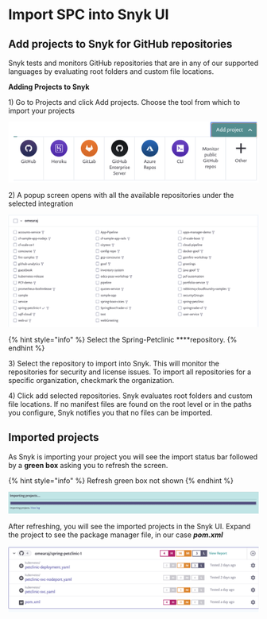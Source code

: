 # Import SPC into Snyk UI

## **Add projects to Snyk for GitHub repositories**

Snyk tests and monitors GitHub repositories that are in any of our supported languages by evaluating root folders and custom file locations.

**Adding Projects to Snyk**

1\) Go to Projects and click Add projects. Choose the tool from which to import your projects

![](../../../../.gitbook/assets/project_import.png)

2\) A popup screen opens with all the available repositories under the selected integration

![](../../../../.gitbook/assets/select_repo.png)

{% hint style="info" %}
Select the Spring-Petclinic ****repository.
{% endhint %}

3\) Select the repository to import into Snyk. This will monitor the repositories for security and license issues. To import all repositories for a specific organization, checkmark the organization.

4\) Click add selected repositories. Snyk evaluates root folders and custom file locations. If no manifest files are found on the root level or in the paths you configure, Snyk notifies you that no files can be imported.

## Imported projects

As Snyk is importing your project you will see the import status bar followed by a **green box** asking you to refresh the screen. 

{% hint style="info" %}
Refresh green box not shown
{% endhint %}

![](../../../../.gitbook/assets/import_bar.png)

After refreshing, you will see the imported projects in the Snyk UI. Expand the project to see the package manager file, in our case _**pom.xml**_ 

![](../../../../.gitbook/assets/screen-shot-2020-08-21-at-4.43.05-pm%20%281%29.png)

